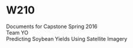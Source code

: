 # W210  
Documents for Capstone Spring 2016  
Team YO  
Predicting Soybean Yields Using Satellite Imagery  

